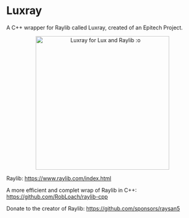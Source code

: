 # Luxray
A C++ wrapper for Raylib called Luxray, created of an Epitech Project.

<p align="center">
  <img src="https://img2.freepng.fr/20181128/cql/kisspng-shinx-luxio-luxray-lion-intimidate-shiny-shinx-pokdex-stats-moves-evolution-loc-5bfef58bcd96b2.2357422615434356598421.jpg" width="350" title="Luxray for Lux and Raylib :o">
</p>

Raylib: https://www.raylib.com/index.html

A more efficient and complet wrap of Raylib in C++: https://github.com/RobLoach/raylib-cpp

Donate to the creator of Raylib: https://github.com/sponsors/raysan5
